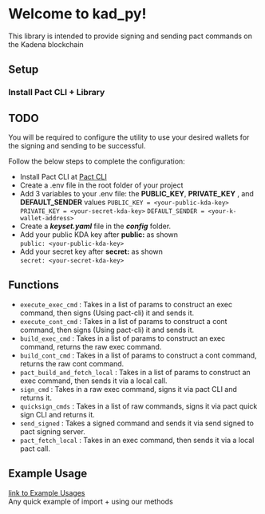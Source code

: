 # Welcome to kad_py!

This library is intended to provide signing and sending pact commands on the Kadena blockchain

## Setup

### Install Pact CLI + Library
TODO 
---------
You will be required to configure the utility to use your desired wallets for the signing and sending to be successful.  

Follow the below steps to complete the configuration:

* Install Pact CLI at [Pact CLI](`https://github.com/kadena-io/pact?tab=readme-ov-file#installing-pact`)
* Create a .env file in the root folder of your project
* Add 3 variables to your .env file: the **PUBLIC_KEY**, **PRIVATE_KEY** , and **DEFAULT_SENDER** values
`PUBLIC_KEY = <your-public-kda-key>`  
`PRIVATE_KEY = <your-secret-kda-key>`
`DEFAULT_SENDER = <your-k-wallet-address>`
* Create a ***keyset.yaml*** file in the ***config*** folder. 
* Add your public KDA key after **public:** as shown  
`public: <your-public-kda-key>`
* Add your secret key after **secret:** as shown  
`secret: <your-secret-kda-key>`


## Functions 

* `execute_exec_cmd` : Takes in a list of params to construct an exec command, then signs (Using pact-cli) it and sends it. 
* `execute_cont_cmd` : Takes in a list of params to construct a cont command, then signs (Using pact-cli) it and sends it.
* `build_exec_cmd` : Takes in a list of params to construct an exec command, returns the raw exec command.
* `build_cont_cmd` : Takes in a list of params to construct a cont command, returns the raw cont command.
* `pact_build_and_fetch_local` : Takes in a list of params to construct an exec command, then sends it via a local call.
* `sign_cmd` : Takes in a raw exec command, signs it via pact CLI and returns it.  
* `quicksign_cmds` : Takes in a list of raw commands, signs it via pact quick sign CLI and returns it.  
* `send_signed` : Takes a signed command and sends it via send signed to pact signing server.
* `pact_fetch_local` : Takes in an exec command, then sends it via a local pact call.


## Example Usage
[link to Example Usages](./example.py)  
Any quick example of import + using our methods
